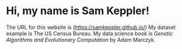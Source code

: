 # Hi, my name is Sam Keppler!
The URL for this website is (https://samkeppler.github.io/)
My dataset example is The US Census Bureau.
My data science book is *Genetic Algorithms and Evolutionary Computation* by Adam Marczyk.
